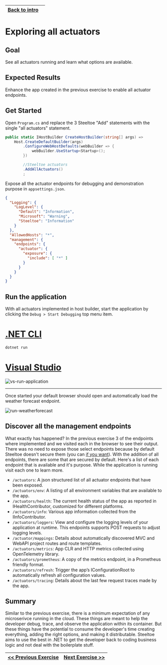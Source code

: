 ﻿---
uid: labs/spring-one/exercise2
_disableToc: true
---
[vs-run-application]: ~/labs/images/vs-run-application.png "Run the project"
[run-weatherforecast]: ~/labs/images/weatherforecast-endpoint.png "Weatherforecast endpoint"

[home-page-link]: index.md
[exercise-1-link]: exercise1.md
[exercise-2-link]: exercise2.md
[exercise-3-link]: exercise3.md
[exercise-4-link]: exercise4.md

|[Back to intro](index.md)&nbsp;&nbsp;&nbsp;|
|---------:|

# Exploring all actuators

## Goal

See all actuators running and learn what options are available.

## Expected Results

Enhance the app created in the previous exercise to enable all actuator endpoints.

## Get Started

Open `Program.cs` and replace the 3 Steeltoe "Add" statements with the single "all actuators" statement.

```csharp
public static IHostBuilder CreateHostBuilder(string[] args) =>
	Host.CreateDefaultBuilder(args)
		.ConfigureWebHostDefaults(webBuilder => {
			webBuilder.UseStartup<Startup>();
		})

		//Steeltoe actuators
		.AddAllActuators()
		;
```

Expose all the actuator endpoints for debugging and demonstration purpose in `appsettings.json`.

```json
{
  "Logging": {
    "LogLevel": {
      "Default": "Information",
      "Microsoft": "Warning",
      "Steeltoe": "Information"
    }
  },
  "AllowedHosts": "*",
  "management": {
    "endpoints": {
      "actuator": {
        "exposure": {
          "include": [ "*" ]
        }
      }
    }
  }
}
```

## Run the application

With all actuators implemented in host builder, start the application by clicking the `Debug > Start Debugging` top menu item.

# [.NET CLI](#tab/dotnet-cli)

```powershell
dotnet run
```

# [Visual Studio](#tab/visual-studio)

![vs-run-application]

***

Once started your default browser should open and automatically load the weather forecast endpoint.

![run-weatherforecast]

## Discover all the management endpoints

What exactly has happened? In the previous exercise 3 of the endpoints where implemented and we visited each in the browser to see their output. There was no need to expose those select endpoints because by default Steeltoe doesn't secure them (you can [if you want](https://steeltoe.io/docs/3/management/using-endpoints#exposing-endpoints)). With the addition of all endpoints, there are some that are secured by default. Here's a list of each endpoint that is available and it's purpose. While the application is running visit each one to learn more.

- `/actuators`: A json structured list of all actuator endpoints that have been exposed.
- `/actuators/env`: A listing of all environment variables that are available to the app.
- `/actuators/health`: The current health status of the app as reported in IHealthContributor, customized for different platforms.
- `/actuators/info`: Various app information collected from the IInfoContributor.
- `/actuators/loggers`: View and configure the logging levels of your application at runtime. This endpoints supports POST requests to adjust logging levels.
- `/actuator/mappings`: Details about automatically discovered MVC and WebAPI project routes and route templates.
- `/actuators/metrics`: App CLR and HTTP metrics collected using OpenTelemetry library.
- `/actuators/prometheus`: A copy of the metrics endpoint, in a Prometheus friendly format.
- `/actuators/refresh`: Trigger the app’s IConfigurationRoot to automatically refresh all configuration values.
- `/actuators/tracing`: Details about the last few request traces made by the app.

## Summary

Similar to the previous exercise, there is a minimum expectation of any microserivce running in the cloud. These things are meant to help the developer debug, trace, and observe the application within its container. But these things have the potential to consume the developer's time creating everything, adding the right options, and making it distributable. Steeltoe aims to use the best in .NET to get the developer back to coding business logic and not deal with the boilerplate stuff.


|[<< Previous Exercise][exercise-1-link]|[Next Exercise >>][exercise-3-link]|
|:--|--:|

